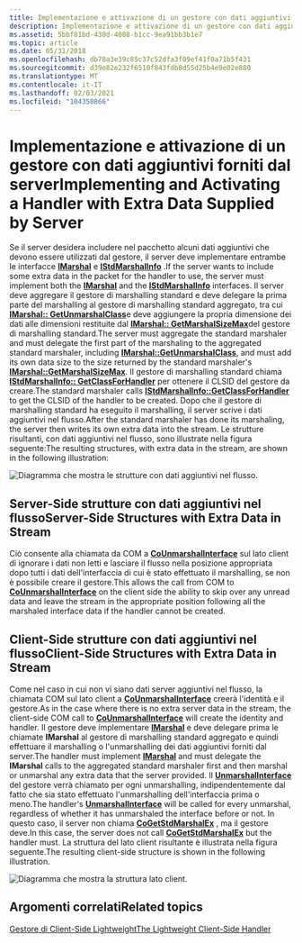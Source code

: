 ```yaml
---
title: Implementazione e attivazione di un gestore con dati aggiuntivi forniti dal server
description: Implementazione e attivazione di un gestore con dati aggiuntivi forniti dal server
ms.assetid: 5bbf81bd-430d-4008-b1cc-9ea91bb3b1e7
ms.topic: article
ms.date: 05/31/2018
ms.openlocfilehash: db78a3e39c85c37c52dfa3f09ef41f0a71b5f431
ms.sourcegitcommit: d39e82e232f6510f843fdb8d55d25b4e9e02e880
ms.translationtype: MT
ms.contentlocale: it-IT
ms.lasthandoff: 02/03/2021
ms.locfileid: "104350866"
---
```

# <a name="implementing-and-activating-a-handler-with-extra-data-supplied-by-server"></a><span data-ttu-id="0102d-103">Implementazione e attivazione di un gestore con dati aggiuntivi forniti dal server</span><span class="sxs-lookup"><span data-stu-id="0102d-103">Implementing and Activating a Handler with Extra Data Supplied by Server</span></span>

<span data-ttu-id="0102d-104">Se il server desidera includere nel pacchetto alcuni dati aggiuntivi che devono essere utilizzati dal gestore, il server deve implementare entrambe le interfacce [**IMarshal**](/windows/win32/api/objidlbase/nn-objidlbase-imarshal) e [**IStdMarshalInfo**](/windows/win32/api/objidlbase/nn-objidlbase-istdmarshalinfo) .</span><span class="sxs-lookup"><span data-stu-id="0102d-104">If the server wants to include some extra data in the packet for the handler to use, the server must implement both the [**IMarshal**](/windows/win32/api/objidlbase/nn-objidlbase-imarshal) and the [**IStdMarshalInfo**](/windows/win32/api/objidlbase/nn-objidlbase-istdmarshalinfo) interfaces.</span></span> <span data-ttu-id="0102d-105">Il server deve aggregare il gestore di marshalling standard e deve delegare la prima parte del marshalling al gestore di marshalling standard aggregato, tra cui [**IMarshal:: GetUnmarshalClass**](/windows/desktop/api/ObjIdl/nf-objidl-imarshal-getunmarshalclass)e deve aggiungere la propria dimensione dei dati alle dimensioni restituite dal [**IMarshal:: GetMarshalSizeMax**](/windows/desktop/api/ObjIdl/nf-objidl-imarshal-getmarshalsizemax)del gestore di marshalling standard.</span><span class="sxs-lookup"><span data-stu-id="0102d-105">The server must aggregate the standard marshaler and must delegate the first part of the marshaling to the aggregated standard marshaler, including [**IMarshal::GetUnmarshalClass**](/windows/desktop/api/ObjIdl/nf-objidl-imarshal-getunmarshalclass), and must add its own data size to the size returned by the standard marshaler's [**IMarshal::GetMarshalSizeMax**](/windows/desktop/api/ObjIdl/nf-objidl-imarshal-getmarshalsizemax).</span></span> <span data-ttu-id="0102d-106">Il gestore di marshalling standard chiama [**IStdMarshalInfo:: GetClassForHandler**](/windows/win32/api/objidlbase/nf-objidlbase-istdmarshalinfo-getclassforhandler) per ottenere il CLSID del gestore da creare.</span><span class="sxs-lookup"><span data-stu-id="0102d-106">The standard marshaler calls [**IStdMarshalInfo::GetClassForHandler**](/windows/win32/api/objidlbase/nf-objidlbase-istdmarshalinfo-getclassforhandler) to get the CLSID of the handler to be created.</span></span> <span data-ttu-id="0102d-107">Dopo che il gestore di marshalling standard ha eseguito il marshalling, il server scrive i dati aggiuntivi nel flusso.</span><span class="sxs-lookup"><span data-stu-id="0102d-107">After the standard marshaler has done its marshaling, the server then writes its own extra data into the stream.</span></span> <span data-ttu-id="0102d-108">Le strutture risultanti, con dati aggiuntivi nel flusso, sono illustrate nella figura seguente:</span><span class="sxs-lookup"><span data-stu-id="0102d-108">The resulting structures, with extra data in the stream, are shown in the following illustration:</span></span>

![Diagramma che mostra le strutture con dati aggiuntivi nel flusso.](images/4cff306b-bb82-4c05-8e64-7ca73731f265.png)

## <a name="server-side-structures-with-extra-data-in-stream"></a><span data-ttu-id="0102d-110">Server-Side strutture con dati aggiuntivi nel flusso</span><span class="sxs-lookup"><span data-stu-id="0102d-110">Server-Side Structures with Extra Data in Stream</span></span>

<span data-ttu-id="0102d-111">Ciò consente alla chiamata da COM a [**CoUnmarshalInterface**](/windows/desktop/api/combaseapi/nf-combaseapi-counmarshalinterface) sul lato client di ignorare i dati non letti e lasciare il flusso nella posizione appropriata dopo tutti i dati dell'interfaccia di cui è stato effettuato il marshalling, se non è possibile creare il gestore.</span><span class="sxs-lookup"><span data-stu-id="0102d-111">This allows the call from COM to [**CoUnmarshalInterface**](/windows/desktop/api/combaseapi/nf-combaseapi-counmarshalinterface) on the client side the ability to skip over any unread data and leave the stream in the appropriate position following all the marshaled interface data if the handler cannot be created.</span></span>

## <a name="client-side-structures-with-extra-data-in-stream"></a><span data-ttu-id="0102d-112">Client-Side strutture con dati aggiuntivi nel flusso</span><span class="sxs-lookup"><span data-stu-id="0102d-112">Client-Side Structures with Extra Data in Stream</span></span>

<span data-ttu-id="0102d-113">Come nel caso in cui non vi siano dati server aggiuntivi nel flusso, la chiamata COM sul lato client a [**CoUnmarshalInterface**](/windows/desktop/api/combaseapi/nf-combaseapi-counmarshalinterface) creerà l'identità e il gestore.</span><span class="sxs-lookup"><span data-stu-id="0102d-113">As in the case where there is no extra server data in the stream, the client-side COM call to [**CoUnmarshalInterface**](/windows/desktop/api/combaseapi/nf-combaseapi-counmarshalinterface) will create the identity and handler.</span></span> <span data-ttu-id="0102d-114">Il gestore deve implementare [**IMarshal**](/windows/win32/api/objidlbase/nn-objidlbase-imarshal) e deve delegare prima le chiamate **IMarshal** al gestore di marshalling standard aggregato e quindi effettuare il marshalling o l'unmarshalling dei dati aggiuntivi forniti dal server.</span><span class="sxs-lookup"><span data-stu-id="0102d-114">The handler must implement [**IMarshal**](/windows/win32/api/objidlbase/nn-objidlbase-imarshal) and must delegate the **IMarshal** calls to the aggregated standard marshaler first and then marshal or unmarshal any extra data that the server provided.</span></span> <span data-ttu-id="0102d-115">Il [**UnmarshalInterface**](/windows/win32/api/objidlbase/nf-objidlbase-imarshal-unmarshalinterface) del gestore verrà chiamato per ogni unmarshalling, indipendentemente dal fatto che sia stato effettuato l'unmarshalling dell'interfaccia prima o meno.</span><span class="sxs-lookup"><span data-stu-id="0102d-115">The handler's [**UnmarshalInterface**](/windows/win32/api/objidlbase/nf-objidlbase-imarshal-unmarshalinterface) will be called for every unmarshal, regardless of whether it has unmarshaled the interface before or not.</span></span> <span data-ttu-id="0102d-116">In questo caso, il server non chiama [**CoGetStdMarshalEx**](/windows/desktop/api/combaseapi/nf-combaseapi-cogetstdmarshalex) , ma il gestore deve.</span><span class="sxs-lookup"><span data-stu-id="0102d-116">In this case, the server does not call [**CoGetStdMarshalEx**](/windows/desktop/api/combaseapi/nf-combaseapi-cogetstdmarshalex) but the handler must.</span></span> <span data-ttu-id="0102d-117">La struttura del lato client risultante è illustrata nella figura seguente.</span><span class="sxs-lookup"><span data-stu-id="0102d-117">The resulting client-side structure is shown in the following illustration.</span></span>

![Diagramma che mostra la struttura lato client.](images/053411c7-9d54-4ae5-bcb6-778454b1d86f.png)

## <a name="related-topics"></a><span data-ttu-id="0102d-119">Argomenti correlati</span><span class="sxs-lookup"><span data-stu-id="0102d-119">Related topics</span></span>

<dl> <dt>

[<span data-ttu-id="0102d-120">Gestore di Client-Side Lightweight</span><span class="sxs-lookup"><span data-stu-id="0102d-120">The Lightweight Client-Side Handler</span></span>](the-lightweight-client-side-handler.md)
</dt> </dl>

 

 